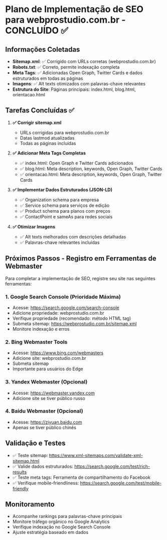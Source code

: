 # Plano de Implementação de SEO para webprostudio.com.br - CONCLUÍDO ✅

## Informações Coletadas
- **Sitemap.xml**: ✅ Corrigido com URLs corretas (webprostudio.com.br)
- **Robots.txt**: ✅ Correto, permite indexação completa
- **Meta Tags**: ✅ Adicionadas Open Graph, Twitter Cards e dados estruturados em todas as páginas
- **Imagens**: ✅ Alt texts otimizados com palavras-chave relevantes
- **Estrutura do Site**: Páginas principais: index.html, blog.html, orientacao.html

## Tarefas Concluídas ✅
1. **✅ Corrigir sitemap.xml**
   - URLs corrigidas para webprostudio.com.br
   - Datas lastmod atualizadas
   - Todas as páginas incluídas

2. **✅ Adicionar Meta Tags Completas**
   - ✅ index.html: Open Graph e Twitter Cards adicionados
   - ✅ blog.html: Meta description, keywords, Open Graph, Twitter Cards
   - ✅ orientacao.html: Meta description, keywords, Open Graph, Twitter Cards

3. **✅ Implementar Dados Estruturados (JSON-LD)**
   - ✅ Organization schema para empresa
   - ✅ Service schema para serviços de edição
   - ✅ Product schema para planos com preços
   - ✅ ContactPoint e sameAs para redes sociais

4. **✅ Otimizar Imagens**
   - ✅ Alt texts melhorados com descrições detalhadas
   - ✅ Palavras-chave relevantes incluídas

## Próximos Passos - Registro em Ferramentas de Webmaster
Para completar a implementação de SEO, registre seu site nas seguintes ferramentas:

### 1. Google Search Console (Prioridade Máxima)
- Acesse: https://search.google.com/search-console
- Adicione propriedade: webprostudio.com.br
- Verifique propriedade (recomendado: método HTML tag)
- Submeta sitemap: https://webprostudio.com.br/sitemap.xml
- Monitore indexação e erros

### 2. Bing Webmaster Tools
- Acesse: https://www.bing.com/webmasters
- Adicione site: webprostudio.com.br
- Submeta sitemap
- Importante para usuários do Edge

### 3. Yandex Webmaster (Opcional)
- Acesse: https://webmaster.yandex.com
- Adicione site se tiver público russo

### 4. Baidu Webmaster (Opcional)
- Acesse: https://ziyuan.baidu.com
- Apenas se tiver público chinês

## Validação e Testes
- ✅ Teste sitemap: https://www.xml-sitemaps.com/validate-xml-sitemap.html
- ✅ Valide dados estruturados: https://search.google.com/test/rich-results
- ✅ Teste meta tags: Ferramenta de compartilhamento do Facebook
- ✅ Verifique mobile-friendliness: https://search.google.com/test/mobile-friendly

## Monitoramento
- Acompanhe rankings para palavras-chave principais
- Monitore tráfego orgânico no Google Analytics
- Verifique indexação no Google Search Console
- Ajuste estratégia baseado em dados
